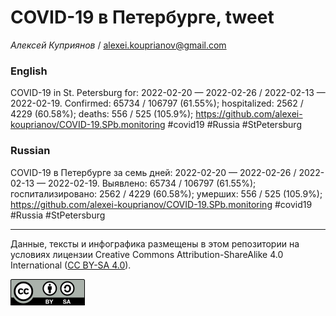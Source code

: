 COVID-19 в Петербурге, tweet
============================

*Алексей Куприянов* /
<a href="mailto:alexei.kouprianov@gmail.com" class="email">alexei.kouprianov@gmail.com</a>

### English

COVID-19 in St. Petersburg for: 2022-02-20 — 2022-02-26 / 2022-02-13 —
2022-02-19. Сonfirmed: 65734 / 106797 (61.55%); hospitalized: 2562 /
4229 (60.58%); deaths: 556 / 525 (105.9%);
<a href="https://github.com/alexei-kouprianov/COVID-19.SPb.monitoring" class="uri">https://github.com/alexei-kouprianov/COVID-19.SPb.monitoring</a>
\#covid19 \#Russia \#StPetersburg

### Russian

COVID-19 в Петербурге за семь дней: 2022-02-20 — 2022-02-26 / 2022-02-13
— 2022-02-19. Выявлено: 65734 / 106797 (61.55%); госпитализировано: 2562
/ 4229 (60.58%); умерших: 556 / 525 (105.9%);
<a href="https://github.com/alexei-kouprianov/COVID-19.SPb.monitoring" class="uri">https://github.com/alexei-kouprianov/COVID-19.SPb.monitoring</a>
\#covid19 \#Russia \#StPetersburg

------------------------------------------------------------------------

Данные, тексты и инфографика размещены в этом репозитории на условиях
лицензии Creative Commons Attribution-ShareAlike 4.0 International ([CC
BY-SA 4.0](https://creativecommons.org/licenses/by-sa/4.0/)).

![](../misc/CC-BY-SA-icon.png "CC-BY-SA")
